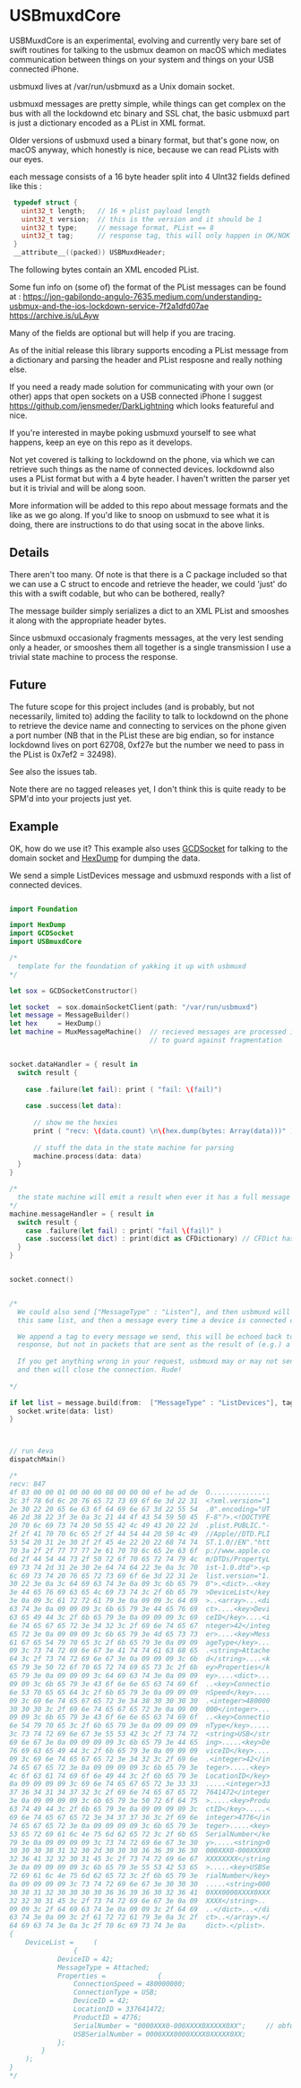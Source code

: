 # USBmuxdCore

USBMuxdCore is an experimental, evolving and currently very bare set of swift routines for 
talking to the usbmux deamon on macOS which mediates communication between things
on your system and things on your USB connected iPhone.

usbmuxd lives at /var/run/usbmuxd as a Unix domain socket.

usbmuxd messages are pretty simple, while things can get complex on the bus
with all the lockdownd etc binary and SSL chat, the basic usbmuxd part is
just a dictionary encoded as a PList in XML format.

Older versions of usbmuxd used a binary format, but that's gone now, on macOS anyway,
which honestly is nice, because we can read PLists with our eyes.

each message consists of a 16 byte header split into 4 UInt32 fields defined like this :
```C
 typedef struct {
   uint32_t length;   // 16 + plist payload length
   uint32_t version;  // this is the version and it should be 1
   uint32_t type;     // message format, PList == 8
   uint32_t tag;      // response tag, this will only happen in OK/NOK messages
 }
 __attribute__((packed)) USBMuxdHeader;
```

The following bytes contain an XML encoded PList.

Some fun info on (some of) the format of the PList messages can be found at :
https://jon-gabilondo-angulo-7635.medium.com/understanding-usbmux-and-the-ios-lockdown-service-7f2a1dfd07ae
https://archive.is/uLAyw

Many of the fields are optional but will help if you are tracing.

As of the initial release this library supports encoding a PList message from a dictionary
and parsing the header and PList resposne and really nothing else.

If you need a ready made solution for communicating with your own (or other) 
apps that open sockets on a USB connected iPhone I suggest https://github.com/jensmeder/DarkLightning
which looks featureful and nice.

If you're interested in maybe poking usbmuxd yourself to see what happens, keep an 
eye on this repo as it develops.

Not yet covered is talking to lockdownd on the phone, via which we can retrieve such things
as the name of connected devices. lockdownd also uses a PList format but with a 4 byte header.
I haven't written the parser yet but it is trivial and will be along soon.

More information will be added to this repo about message formats and the like as we go along.
If you'd like to snoop on usbmuxd to see what it is doing, there are instructions to do that
using socat in the above links.

## Details

There aren't too many. Of note is that there is a C package included so that we can use a C
struct to encode and retrieve the header, we could 'just' do this with a swift codable, but 
who can be bothered, really?

The message builder simply serializes a dict to an XML PList and smooshes it along with 
the appropriate header bytes.

Since usbmuxd occasionaly fragments messages, at the very lest sending only a header, 
or smooshes them all together is a single transmission I use a trivial state machine 
to process the response. 

## Future

The future scope for this project includes (and is probably, but not necessarily, limited to)
adding the facility to talk to lockdownd on the phone to retrieve the device name and connecting
to services on the phone given a port number (NB that in the PList these are big endian, so
for instance lockdownd lives on port 62708, 0xf27e but the number we need to pass in the PList is
0x7ef2 = 32498).

See also the issues tab.

Note there are no tagged releases yet, I don't think this is quite ready to be SPM'd into your projects
just yet.

## Example

OK, how do we use it? This example also uses [GCDSocket](https://github.com/SteveTrewick/GCDSocket) 
for talking to the domain socket and [HexDump](https://github.com/SteveTrewick/HexDump) for 
dumping the data.

We send a simple ListDevices message and usbmuxd responds with a list of connected devices.


```swift

import Foundation

import HexDump
import GCDSocket
import USBmuxdCore

/*
  template for the foundation of yakking it up with usbmuxd
*/

let sox = GCDSocketConstructor()

let socket  = sox.domainSocketClient(path: "/var/run/usbmuxd")
let message = MessageBuilder()
let hex     = HexDump()
let machine = MuxMessageMachine()  // recieved messages are processed in a state machine
                                   // to guard against fragmentation


socket.dataHandler = { result in
  switch result {
    
    case .failure(let fail): print ( "fail: \(fail)")
    
    case .success(let data):
      
      // show me the hexies
      print ( "recv: \(data.count) \n\(hex.dump(bytes: Array(data)))" )
      
      // stuff the data in the state machine for parsing
      machine.process(data: data)
  }
}

/*
  the state machine will emit a result when ever it has a full message
*/
machine.messageHandler = { result in
  switch result {
    case .failure(let fail) : print( "fail \(fail)" )
    case .success(let dict) : print(dict as CFDictionary) // CFDict has better debug format <shrug>
  }
}


socket.connect()


/*
  We could also send ["MessageType" : "Listen"], and then usbmuxd will send us
  this same list, and then a message every time a device is connected or disconnected

  We append a tag to every message we send, this will be echoed back to us in a direct
  response, but not in packets that are sent as the result of (e.g.) a listen message
 
  If you get anything wrong in your request, usbmuxd may or may not send an error message
  and then will close the connection. Rude!
  
*/

if let list = message.build(from:  ["MessageType" : "ListDevices"], tag: 0xdeadbeef ) {
  socket.write(data: list)
}



// run 4eva
dispatchMain()

/*
recv: 847 
4f 03 00 00 01 00 00 00 08 00 00 00 ef be ad de  O...............
3c 3f 78 6d 6c 20 76 65 72 73 69 6f 6e 3d 22 31  <?xml.version="1
2e 30 22 20 65 6e 63 6f 64 69 6e 67 3d 22 55 54  .0".encoding="UT
46 2d 38 22 3f 3e 0a 3c 21 44 4f 43 54 59 50 45  F-8"?>.<!DOCTYPE
20 70 6c 69 73 74 20 50 55 42 4c 49 43 20 22 2d  .plist.PUBLIC."-
2f 2f 41 70 70 6c 65 2f 2f 44 54 44 20 50 4c 49  //Apple//DTD.PLI
53 54 20 31 2e 30 2f 2f 45 4e 22 20 22 68 74 74  ST.1.0//EN"."htt
70 3a 2f 2f 77 77 77 2e 61 70 70 6c 65 2e 63 6f  p://www.apple.co
6d 2f 44 54 44 73 2f 50 72 6f 70 65 72 74 79 4c  m/DTDs/PropertyL
69 73 74 2d 31 2e 30 2e 64 74 64 22 3e 0a 3c 70  ist-1.0.dtd">.<p
6c 69 73 74 20 76 65 72 73 69 6f 6e 3d 22 31 2e  list.version="1.
30 22 3e 0a 3c 64 69 63 74 3e 0a 09 3c 6b 65 79  0">.<dict>..<key
3e 44 65 76 69 63 65 4c 69 73 74 3c 2f 6b 65 79  >DeviceList</key
3e 0a 09 3c 61 72 72 61 79 3e 0a 09 09 3c 64 69  >..<array>...<di
63 74 3e 0a 09 09 09 3c 6b 65 79 3e 44 65 76 69  ct>....<key>Devi
63 65 49 44 3c 2f 6b 65 79 3e 0a 09 09 09 3c 69  ceID</key>....<i
6e 74 65 67 65 72 3e 34 32 3c 2f 69 6e 74 65 67  nteger>42</integ
65 72 3e 0a 09 09 09 3c 6b 65 79 3e 4d 65 73 73  er>....<key>Mess
61 67 65 54 79 70 65 3c 2f 6b 65 79 3e 0a 09 09  ageType</key>...
09 3c 73 74 72 69 6e 67 3e 41 74 74 61 63 68 65  .<string>Attache
64 3c 2f 73 74 72 69 6e 67 3e 0a 09 09 09 3c 6b  d</string>....<k
65 79 3e 50 72 6f 70 65 72 74 69 65 73 3c 2f 6b  ey>Properties</k
65 79 3e 0a 09 09 09 3c 64 69 63 74 3e 0a 09 09  ey>....<dict>...
09 09 3c 6b 65 79 3e 43 6f 6e 6e 65 63 74 69 6f  ..<key>Connectio
6e 53 70 65 65 64 3c 2f 6b 65 79 3e 0a 09 09 09  nSpeed</key>....
09 3c 69 6e 74 65 67 65 72 3e 34 38 30 30 30 30  .<integer>480000
30 30 30 3c 2f 69 6e 74 65 67 65 72 3e 0a 09 09  000</integer>...
09 09 3c 6b 65 79 3e 43 6f 6e 6e 65 63 74 69 6f  ..<key>Connectio
6e 54 79 70 65 3c 2f 6b 65 79 3e 0a 09 09 09 09  nType</key>.....
3c 73 74 72 69 6e 67 3e 55 53 42 3c 2f 73 74 72  <string>USB</str
69 6e 67 3e 0a 09 09 09 09 3c 6b 65 79 3e 44 65  ing>.....<key>De
76 69 63 65 49 44 3c 2f 6b 65 79 3e 0a 09 09 09  viceID</key>....
09 3c 69 6e 74 65 67 65 72 3e 34 32 3c 2f 69 6e  .<integer>42</in
74 65 67 65 72 3e 0a 09 09 09 09 3c 6b 65 79 3e  teger>.....<key>
4c 6f 63 61 74 69 6f 6e 49 44 3c 2f 6b 65 79 3e  LocationID</key>
0a 09 09 09 09 3c 69 6e 74 65 67 65 72 3e 33 33  .....<integer>33
37 36 34 31 34 37 32 3c 2f 69 6e 74 65 67 65 72  7641472</integer
3e 0a 09 09 09 09 3c 6b 65 79 3e 50 72 6f 64 75  >.....<key>Produ
63 74 49 44 3c 2f 6b 65 79 3e 0a 09 09 09 09 3c  ctID</key>.....<
69 6e 74 65 67 65 72 3e 34 37 37 36 3c 2f 69 6e  integer>4776</in
74 65 67 65 72 3e 0a 09 09 09 09 3c 6b 65 79 3e  teger>.....<key>
53 65 72 69 61 6c 4e 75 6d 62 65 72 3c 2f 6b 65  SerialNumber</ke
79 3e 0a 09 09 09 09 3c 73 74 72 69 6e 67 3e 30  y>.....<string>0
30 30 30 38 31 32 30 2d 30 30 30 36 36 39 36 30  000XXX0-000XXXX0
32 36 41 32 32 30 31 45 3c 2f 73 74 72 69 6e 67  XXXXXXXX</string
3e 0a 09 09 09 09 3c 6b 65 79 3e 55 53 42 53 65  >.....<key>USBSe
72 69 61 6c 4e 75 6d 62 65 72 3c 2f 6b 65 79 3e  rialNumber</key>
0a 09 09 09 09 3c 73 74 72 69 6e 67 3e 30 30 30  .....<string>000
30 38 31 32 30 30 30 30 36 36 39 36 30 32 36 41  0XXX0000XXXX0XXX
32 32 30 31 45 3c 2f 73 74 72 69 6e 67 3e 0a 09  XXXX</string>..
09 09 3c 2f 64 69 63 74 3e 0a 09 09 3c 2f 64 69  ..</dict>...</di
63 74 3e 0a 09 3c 2f 61 72 72 61 79 3e 0a 3c 2f  ct>..</array>.</
64 69 63 74 3e 0a 3c 2f 70 6c 69 73 74 3e 0a     dict>.</plist>.
{
    DeviceList =     (
                {
            DeviceID = 42;
            MessageType = Attached;
            Properties =             {
                ConnectionSpeed = 480000000;
                ConnectionType = USB;
                DeviceID = 42;
                LocationID = 337641472;
                ProductID = 4776;
                SerialNumber = "0000XXX0-000XXXX0XXXXX0XX";     // obfuscated by me
                USBSerialNumber = 0000XXX0000XXXX0XXXXX0XX;
            };
        }
    );
}
*/
```
